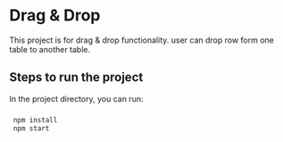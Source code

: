 # Drag & Drop

This project is for drag & drop functionality. user can drop row form one table to another table.

## Steps to run the project

In the project directory, you can run:

### 
```js
 npm install
 npm start
```
